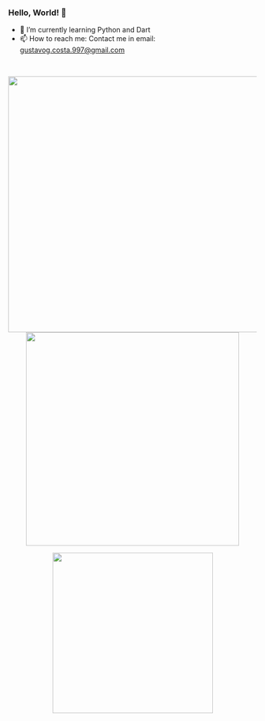 ### Hello, World! 👋

- 🌱 I’m currently learning Python and Dart
- 📫 How to reach me: Contact me in email: gustavog.costa.997@gmail.com

<br>
<p align="center">
  <img style="text-align: center" src="https://github-readme-stats.vercel.app/api?username=Gustavo-daCosta&theme=github_dark&show_icons=true", width=518>
  <img style="text-align: center" src="https://github-readme-stats.vercel.app/api/top-langs/?username=Gustavo-daCosta&layout=compact&theme=github_dark", width=432>
</p>

<p align="center">
  <img src="https://spotify-github-profile.vercel.app/api/view?uid=gutineos&cover_image=true&theme=default&bar_color=4e6fb1", height=325>
</p>

